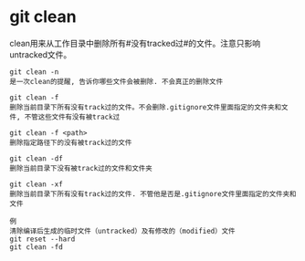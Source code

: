git clean
===

clean用来从工作目录中删除所有#没有tracked过#的文件。注意只影响untracked文件。

```
git clean -n
是一次clean的提醒, 告诉你哪些文件会被删除. 不会真正的删除文件

git clean -f
删除当前目录下所有没有track过的文件。不会删除.gitignore文件里面指定的文件夹和文件, 不管这些文件有没有被track过

git clean -f <path>
删除指定路径下的没有被track过的文件

git clean -df
删除当前目录下没有被track过的文件和文件夹

git clean -xf
删除当前目录下所有没有track过的文件. 不管他是否是.gitignore文件里面指定的文件夹和文件

例
清除编译后生成的临时文件（untracked）及有修改的（modified）文件
git reset --hard
git clean -fd
```
